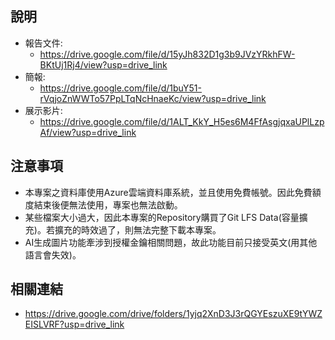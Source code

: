 ## 說明
- 報告文件:
	* https://drive.google.com/file/d/15yJh832D1g3b9JVzYRkhFW-BKtUj1Rj4/view?usp=drive_link
- 簡報:
	* https://drive.google.com/file/d/1buY51-rVqjoZnWWTo57PpLTqNcHnaeKc/view?usp=drive_link
- 展示影片:
	* https://drive.google.com/file/d/1ALT_KkY_H5es6M4FfAsgjqxaUPlLzpAf/view?usp=drive_link
## 注意事項
- 本專案之資料庫使用Azure雲端資料庫系統，並且使用免費帳號。因此免費額度結束後便無法使用，專案也無法啟動。
- 某些檔案大小過大，因此本專案的Repository購買了Git LFS Data(容量擴充)。若擴充的時效過了，則無法完整下載本專案。
- AI生成圖片功能牽涉到授權金鑰相關問題，故此功能目前只接受英文(用其他語言會失效)。

## 相關連結
- https://drive.google.com/drive/folders/1yjq2XnD3J3rQGYEszuXE9tYWZEISLVRF?usp=drive_link
